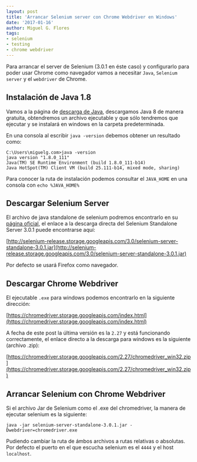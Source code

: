 ```yaml
---
layout: post
title: 'Arrancar Selenium server con Chrome Webdriver en Windows'
date: '2017-01-16'
author: Miguel G. Flores
tags:
- selenium
- testing
- chrome webdriver
---
```


Para arrancar el server de Selenium (3.0.1 en éste caso) y configurarlo para poder usar Chrome como navegador
vamos a necesitar `Java`, `Selenium server` y el `webdriver` de Chrome.

Instalación de Java 1.8
---

Vamos a la página de [descarga de Java](https://www.java.com/es/download/), descargamos Java 8 de manera gratuita,
obtendremos un archivo ejecutable y que sólo tendremos que ejecutar y se instalará en windows en la carpeta 
predeterminada.

En una consola al escribir `java -version` debemos obtener un resultado como:

````
C:\Users\miguelg.com>java -version
java version "1.8.0_111"
Java(TM) SE Runtime Environment (build 1.8.0_111-b14)
Java HotSpot(TM) Client VM (build 25.111-b14, mixed mode, sharing)
````

Para conocer la ruta de instalación podemos consultar el `JAVA_HOME` en una consola con `echo %JAVA_HOME%`

Descargar Selenium Server
---

El archivo de java standalone de selenium podremos encontrarlo en su [página oficial](http://www.seleniumhq.org/download/),
el enlace a la descarga directa del Selenium Standalone Server 3.0.1 puede encontrarse aquí:

[http://selenium-release.storage.googleapis.com/3.0/selenium-server-standalone-3.0.1.jar](http://selenium-release.storage.googleapis.com/3.0/selenium-server-standalone-3.0.1.jar)

Por defecto se usará Firefox como navegador.

Descargar Chrome Webdriver
---

El ejecutable `.exe` para windows podemos encontrarlo en la siguiente dirección:

[https://chromedriver.storage.googleapis.com/index.html](https://chromedriver.storage.googleapis.com/index.html)

A fecha de este post la última versión es la `2.27` y está funcionando correctamente, el enlace directo a la descarga
para windows es la siguiente (archivo .zip):
 
[https://chromedriver.storage.googleapis.com/2.27/chromedriver_win32.zip](https://chromedriver.storage.googleapis.com/2.27/chromedriver_win32.zip)


Arrancar Selenium con Chrome Webdriver
---

Si el archivo Jar de Selenium como el .exe del chromedriver, la manera de ejecutar selenium es la siguiente:

```
java -jar selenium-server-standalone-3.0.1.jar -Dwebdriver=chromedriver.exe
```

Pudiendo cambiar la ruta de ámbos archivos a rutas relativas o absolutas. Por defecto el puerto en el que escucha
selenium es el `4444` y el host `localhost`.
